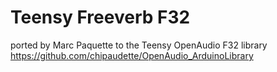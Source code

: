 # Teensy Freeverb F32

ported by Marc Paquette to the Teensy OpenAudio F32 library https://github.com/chipaudette/OpenAudio_ArduinoLibrary